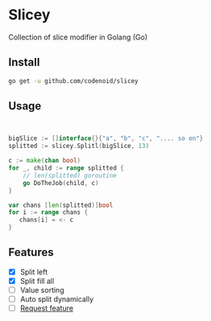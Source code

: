 # Slicey

Collection of slice modifier in Golang (Go)

## Install

```bash
go get -u github.com/codenoid/slicey
```

## Usage

```go


bigSlice := []interface{}{"a", "b", "c", ".... so on"}
splitted := slicey.Splitl(bigSlice, 13)

c := make(chan bool)
for _, child := range splitted {
	// len(splitted) goroutine
	go DoTheJob(child, c)
}

var chans [len(splitted)]bool
for i := range chans {
   chans[i] = <- c
}
```

## Features

- [x] Split left
- [x] Split fill all
- [ ] Value sorting
- [ ] Auto split dynamically
- [ ] [Request feature](https://github.com/codenoid/slicey/issues)
